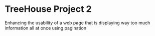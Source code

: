 # TreeHouse Project 2
Enhancing the usability of a web page that is displaying way too much information all at once using pagination
